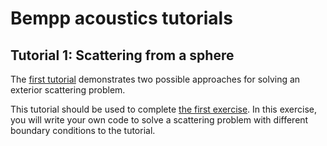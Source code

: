 # Bempp acoustics tutorials

## Tutorial 1: Scattering from a sphere
The [first tutorial](https://nbviewer.jupyter.org/github/mscroggs/bempp-acoustic-tutorials/blob/main/tutorials/1_sphere_scatterer.ipynb)
demonstrates two possible approaches for solving an exterior scattering problem.

This tutorial should be used to complete [the first exercise](https://nbviewer.jupyter.org/github/mscroggs/bempp-acoustic-tutorials/blob/main/exercises/1_sphere_scatterer.ipynb).
In this exercise, you will write your own code to solve a scattering problem with different
boundary conditions to the tutorial.
